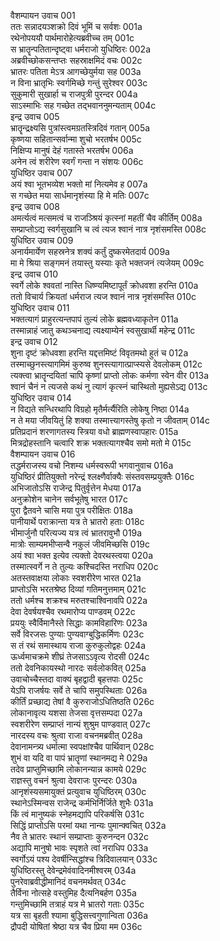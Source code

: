 वैशम्पायन उवाच	001  
ततः सन्नादयञ्शक्रो दिवं भूमिं च सर्वशः	001a  
रथेनोपययौ पार्थमारोहेत्यब्रवीच्च तम्	001c  
स भ्रातॄन्पतितान्दृष्ट्वा धर्मराजो युधिष्ठिरः	002a  
अब्रवीच्छोकसन्तप्तः सहस्राक्षमिदं वचः	002c  
भ्रातरः पतिता मेऽत्र आगच्छेयुर्मया सह	003a  
न विना भ्रातृभिः स्वर्गमिच्छे गन्तुं सुरेश्वर	003c  
सुकुमारी सुखार्हा च राजपुत्री पुरन्दर	004a  
साऽस्माभिः सह गच्छेत तद्भवाननुमन्यताम्	004c  
इन्द्र उवाच	005  
भ्रातॄन्द्रक्ष्यसि पुत्रांस्त्वमग्रतस्त्रिदिवं गतान्	005a  
कृष्णया सहितान्सर्वान्मा शुचो भरतर्षभ	005c  
निक्षिप्य मानुषं देहं गतास्ते भरतर्षभ	006a  
अनेन त्वं शरीरेण स्वर्गं गन्ता न संशयः	006c  
युधिष्ठिर उवाच	007  
अयं श्वा भूतभव्येश भक्तो मां नित्यमेव ह	007a  
स गच्छेत मया सार्धमानृशंस्या हि मे मतिः	007c  
इन्द्र उवाच	008  
अमर्त्यत्वं मत्समत्वं च राजञ्श्रियं कृत्स्नां महतीं चैव कीर्तिम्	008a  
सम्प्राप्तोऽद्य स्वर्गसुखानि च त्वं त्यज श्वानं नात्र नृशंसमस्ति	008c  
युधिष्ठिर उवाच	009  
अनार्यमार्येण सहस्रनेत्र शक्यं कर्तुं दुष्करमेतदार्य	009a  
मा मे श्रिया सङ्गमनं तयास्तु यस्याः कृते भक्तजनं त्यजेयम्	009c  
इन्द्र उवाच	010  
स्वर्गे लोके श्ववतां नास्ति धिष्ण्यमिष्टापूर्तं क्रोधवशा हरन्ति	010a  
ततो विचार्य क्रियतां धर्मराज त्यज श्वानं नात्र नृशंसमस्ति	010c  
युधिष्ठिर उवाच	011  
भक्तत्यागं प्राहुरत्यन्तपापं तुल्यं लोके ब्रह्मवध्याकृतेन	011a  
तस्मान्नाहं जातु कथञ्चनाद्य त्यक्ष्याम्येनं स्वसुखार्थी महेन्द्र	011c  
इन्द्र उवाच	012  
शुना दृष्टं क्रोधवशा हरन्ति यद्दत्तमिष्टं विवृतमथो हुतं च	012a  
तस्माच्छुनस्त्यागमिमं कुरुष्व शुनस्त्यागात्प्राप्स्यसे देवलोकम्	012c  
त्यक्त्वा भ्रातॄन्दयितां चापि कृष्णां प्राप्तो लोकः कर्मणा स्वेन वीर	013a  
श्वानं चैनं न त्यजसे कथं नु त्यागं कृत्स्नं चास्थितो मुह्यसेऽद्य	013c  
युधिष्ठिर उवाच	014  
न विद्यते सन्धिरथापि विग्रहो मृतैर्मर्त्यैरिति लोकेषु निष्ठा	014a  
न ते मया जीवयितुं हि शक्या तस्मात्त्यागस्तेषु कृतो न जीवताम्	014c  
प्रतिप्रदानं शरणागतस्य स्त्रिया वधो ब्राह्मणस्वापहारः	015a  
मित्रद्रोहस्तानि चत्वारि शक्र भक्तत्यागश्चैव समो मतो मे	015c  
वैशम्पायन उवाच	016  
तद्धर्मराजस्य वचो निशम्य धर्मस्वरूपी भगवानुवाच	016a  
युधिष्ठिरं प्रीतियुक्तो नरेन्द्रं श्लक्ष्णैर्वाक्यैः संस्तवसम्प्रयुक्तैः	016c  
अभिजातोऽसि राजेन्द्र पितुर्वृत्तेन मेधया	017a  
अनुक्रोशेन चानेन सर्वभूतेषु भारत	017c  
पुरा द्वैतवने चासि मया पुत्र परीक्षितः	018a  
पानीयार्थे पराक्रान्ता यत्र ते भ्रातरो हताः	018c  
भीमार्जुनौ परित्यज्य यत्र त्वं भ्रातरावुभौ	019a  
मात्रोः साम्यमभीप्सन्वै नकुलं जीवमिच्छसि	019c  
अयं श्वा भक्त इत्येव त्यक्तो देवरथस्त्वया	020a  
तस्मात्स्वर्गे न ते तुल्यः कश्चिदस्ति नराधिप	020c  
अतस्तवाक्षया लोकाः स्वशरीरेण भारत	021a  
प्राप्तोऽसि भरतश्रेष्ठ दिव्यां गतिमनुत्तमाम्	021c  
ततो धर्मश्च शक्रश्च मरुतश्चाश्विनावपि	022a  
देवा देवर्षयश्चैव रथमारोप्य पाण्डवम्	022c  
प्रययुः स्वैर्विमानैस्ते सिद्धाः कामविहारिणः	023a  
सर्वे विरजसः पुण्याः पुण्यवाग्बुद्धिकर्मिणः	023c  
स तं रथं समास्थाय राजा कुरुकुलोद्वहः	024a  
ऊर्ध्वमाचक्रमे शीघ्रं तेजसाऽऽवृत्य रोदसी	024c  
ततो देवनिकायस्थो नारदः सर्वलोकवित्	025a  
उवाचोच्चैस्तदा वाक्यं बृहद्वादी बृहत्तपाः	025c  
येऽपि राजर्षयः सर्वे ते चापि समुपस्थिताः	026a  
कीर्तिं प्रच्छाद्य तेषां वै कुरुराजोऽधितिष्ठति	026c  
लोकानावृत्य यशसा तेजसा वृत्तसम्पदा	027a  
स्वशरीरेण सम्प्राप्तं नान्यं शुश्रुम पाण्डवात्	027c  
नारदस्य वचः श्रुत्वा राजा वचनमब्रवीत्	028a  
देवानामन्त्र्य धर्मात्मा स्वपक्षांश्चैव पार्थिवान्	028c  
शुभं वा यदि वा पापं भ्रातॄणां स्थानमद्य मे	029a  
तदेव प्राप्तुमिच्छामि लोकानन्यान्न कामये	029c  
राज्ञस्तु वचनं श्रुत्वा देवराजः पुरन्दरः	030a  
आनृशंस्यसमायुक्तं प्रत्युवाच युधिष्ठिरम्	030c  
स्थानेऽस्मिन्वस राजेन्द्र कर्मभिर्निर्जिते शुभैः	031a  
किं त्वं मानुष्यकं स्नेहमद्यापि परिकर्षसि	031c  
सिद्धिं प्राप्तोऽसि परमां यथा नान्यः पुमान्क्वचित्	032a  
नैव ते भ्रातरः स्थानं सम्प्राप्ताः कुरुनन्दन	032c  
अद्यापि मानुषो भावः स्पृशते त्वां नराधिप	033a  
स्वर्गोऽयं पश्य देवर्षीन्सिद्धांश्च त्रिदिवालयान्	033c  
युधिष्ठिरस्तु देवेन्द्रमेवंवादिनमीश्वरम्	034a  
पुनरेवाब्रवीद्धीमानिदं वचनमर्थवत्	034c  
तैर्विना नोत्सहे वस्तुमिह दैत्यनिबर्हण	035a  
गन्तुमिच्छामि तत्राहं यत्र मे भ्रातरो गताः	035c  
यत्र सा बृहती श्यामा बुद्धिसत्त्वगुणान्विता	036a  
द्रौपदी योषितां श्रेष्ठा यत्र चैव प्रिया मम	036c  
